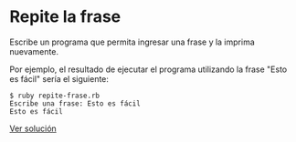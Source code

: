 # Repite la frase

Escribe un programa que permita ingresar una frase y la imprima nuevamente.

Por ejemplo, el resultado de ejecutar el programa utilizando la frase "Esto es fácil" sería el siguiente:

```
$ ruby repite-frase.rb
Escribe una frase: Esto es fácil
Esto es fácil
```

[Ver solución](soluciones/nivel-1/repite-frase.md)
